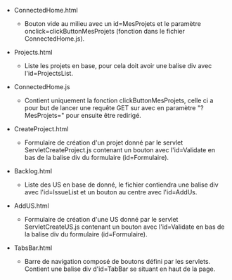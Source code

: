 - ConnectedHome.html
  - Bouton vide au milieu avec un id=MesProjets et le paramètre onclick=clickButtonMesProjets  (fonction dans le fichier ConnectedHome.js).

- Projects.html
  - Liste les projets en base, pour cela doit avoir une balise div avec l'id=ProjectsList.

- ConnectedHome.js
  - Contient uniquement la fonction clickButtonMesProjets, celle ci a pour but de lancer une requête GET sur avec en paramètre "?MesProjets=" pour ensuite être redirigé.

- CreateProject.html
  - Formulaire de création d'un projet donné par le servlet ServletCreateProject.js contenant un bouton avec l'id=Validate en bas de la balise div du formulaire (id=Formulaire).

- Backlog.html
  - Liste des US en base de donné, le fichier contiendra une balise div avec l'id=IssueList et un bouton au centre avec l'id=AddUs.

- AddUS.html
  - Formulaire de création d'une US donné par le servlet ServletCreateUS.js contenant un bouton avec l'id=Validate en bas de la balise div du formulaire (id=Formulaire).

- TabsBar.html
  - Barre de navigation composé de boutons défini par les servlets. Contient une balise div d'id=TabBar se situant en haut de la page.
